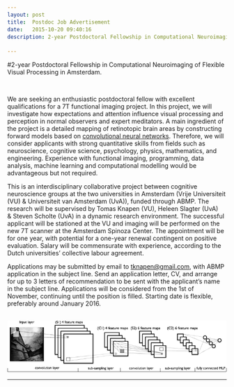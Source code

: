 ```yaml
---
layout: post
title:  Postdoc Job Advertisement
date:   2015-10-20 09:40:16
description: 2-year Postdoctoral Fellowship in Computational Neuroimaging of Flexible Visual Processing in Amsterdam.

---
```


#2-year Postdoctoral Fellowship in Computational Neuroimaging of Flexible Visual Processing in Amsterdam.

<br />

We are seeking an enthusiastic postdoctoral fellow with excellent qualifications for a 7T functional imaging project. In this project, we will investigate how expectations and attention influence visual processing and perception in normal observers and expert meditators. A main ingredient of the project is a detailed mapping of retinotopic brain areas by constructing forward models based on <a href="https://en.wikipedia.org/wiki/Convolutional_neural_network" target="_blank">convolutional neural networks</a>. Therefore, we will consider applicants with strong quantitative skills from fields such as neuroscience, cognitive science, psychology, physics, mathematics, and engineering. Experience with functional imaging, programming, data analysis, machine learning and computational modelling would be advantageous but not required.

This is an interdisciplinary collaborative project between cognitive neuroscience groups at the two universities in Amsterdam (Vrije Universiteit (VU) & Universiteit van Amsterdam (UvA)), funded through ABMP. The research will be supervised by Tomas Knapen (VU), Heleen Slagter (UvA) & Steven Scholte (UvA) in a dynamic research environment. The successful applicant will be stationed at the VU and imaging will be performed on the new 7T scanner at the Amsterdam Spinoza Center. The appointment will be for one year, with potential for a one-year renewal contingent on positive evaluation. Salary will be commensurate with experience, according to the Dutch universities’ collective labour agreement. 

Applications may be submitted by email to tknapen@gmail.com, with ABMP application in the subject line. Send an application letter, CV, and arrange for up to 3 letters of recommendation to be sent with the applicant’s name in the subject line. Applications will be considered from the 1st of November, continuing until the position is filled. Starting date is flexible, preferably around January 2016.

<br />

<img class="col three" src="/img/posts/mylenet.png">


<hr />